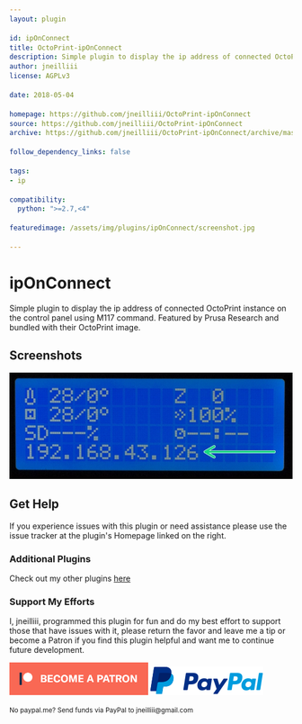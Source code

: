 ```yaml
---
layout: plugin

id: ipOnConnect
title: OctoPrint-ipOnConnect
description: Simple plugin to display the ip address of connected OctoPrint instance on the control panel using M117 command.
author: jneilliii
license: AGPLv3

date: 2018-05-04

homepage: https://github.com/jneilliii/OctoPrint-ipOnConnect
source: https://github.com/jneilliii/OctoPrint-ipOnConnect
archive: https://github.com/jneilliii/OctoPrint-ipOnConnect/archive/master.zip

follow_dependency_links: false

tags:
- ip

compatibility:
  python: ">=2.7,<4"

featuredimage: /assets/img/plugins/ipOnConnect/screenshot.jpg

---
```

# ipOnConnect

Simple plugin to display the ip address of connected OctoPrint instance on the control panel using M117 command. Featured by Prusa Research and bundled with their OctoPrint image.

## Screenshots

![screenshot](/assets/img/plugins/ipOnConnect/screenshot.jpg)

## Get Help

If you experience issues with this plugin or need assistance please use the issue tracker at the plugin's Homepage linked on the right.

### Additional Plugins

Check out my other plugins [here](https://plugins.octoprint.org/by_author/#jneilliii)

### Support My Efforts
I, jneilliii, programmed this plugin for fun and do my best effort to support those that have issues with it, please return the favor and leave me a tip or become a Patron if you find this plugin helpful and want me to continue future development.

[![Patreon](/assets/img/plugins/ipOnConnect/patreon-with-text-new.png)](https://www.patreon.com/jneilliii) [![paypal](/assets/img/plugins/ipOnConnect/paypal-with-text.png)](https://paypal.me/jneilliii)

<small>No paypal.me? Send funds via PayPal to jneilliii&#64;gmail&#46;com</small>
